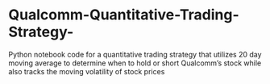 # Qualcomm-Quantitative-Trading-Strategy-
Python notebook code for a quantitative trading strategy that utilizes 20 day moving average to determine when to hold or short Qualcomm’s stock while also tracks the moving volatility of stock prices
